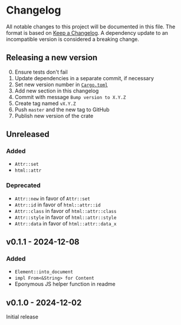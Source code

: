 # Changelog

All notable changes to this project will be documented in this file.
The format is based on [Keep a Changelog](https://keepachangelog.com/en/1.1.0/).
A dependency update to an incompatible version is considered a breaking change.

## Releasing a new version

0. Ensure tests don't fail
1. Update dependencies in a separate commit, if necessary
2. Set new version number in [`Cargo.toml`](Cargo.toml)
3. Add new section in this changelog
4. Commit with message `Bump version to X.Y.Z`
5. Create tag named `vX.Y.Z`
6. Push `master` and the new tag to GitHub
7. Publish new version of the crate

## Unreleased

### Added

- `Attr::set`
- `html::attr`

### Deprecated

- `Attr::new` in favor of `Attr::set`
- `Attr::id` in favor of `html::attr::id`
- `Attr::class` in favor of `html::attr::class`
- `Attr::style` in favor of `html::attr::style`
- `Attr::data` in favor of `html::attr::data_x`

## v0.1.1 - 2024-12-08

### Added

- `Element::into_document`
- `impl From<&String> for Content`
- Eponymous JS helper function in readme

## v0.1.0 - 2024-12-02

Initial release
